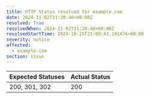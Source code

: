 ```yaml
---
title: HTTP Status resolved for example.com
date: 2024-11-02T21:20:40+00:00Z
resolved: True
resolvedWhen: 2024-11-02T21:20:40+00:00Z
resolvedStartTime: 2024-10-25T21:09:43.191474+00:00
severity: notice
affected:
  - example.com
section: issue
---
```


| Expected Statuses | Actual Status  |
|-------------------|----------------|
| 200, 301, 302 | 200 |
